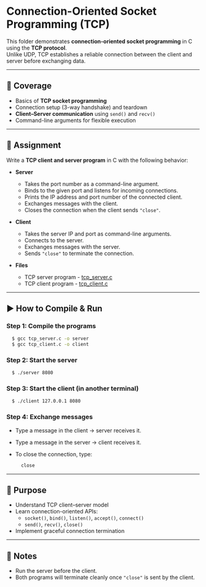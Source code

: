 # Connection-Oriented Socket Programming (TCP)

This folder demonstrates **connection-oriented socket programming** in C using the **TCP protocol**.  
Unlike UDP, TCP establishes a reliable connection between the client and server before exchanging data.  

---

## 📘 Coverage  

- Basics of **TCP socket programming**  
- Connection setup (3-way handshake) and teardown  
- **Client–Server communication** using `send()` and `recv()`  
- Command-line arguments for flexible execution  

---

## 📝 Assignment  

Write a **TCP client and server program** in C with the following behavior:

- **Server**  
  - Takes the port number as a command-line argument.  
  - Binds to the given port and listens for incoming connections.  
  - Prints the IP address and port number of the connected client.  
  - Exchanges messages with the client.  
  - Closes the connection when the client sends `"close"`.  

- **Client**  
  - Takes the server IP and port as command-line arguments.  
  - Connects to the server.  
  - Exchanges messages with the server.  
  - Sends `"close"` to terminate the connection.

- **Files**
  - TCP server program - [tcp_server.c](https://github.com/PrateekRaj8125/Computer-Network-Basics/blob/main/Connection%20Oriented%20Socket%20Programming/tcp_server.c)
  - TCP client program - [tcp_client.c](https://github.com/PrateekRaj8125/Computer-Network-Basics/blob/main/Connection%20Oriented%20Socket%20Programming/tcp_client.c)

---

## ▶️ How to Compile & Run  

### Step 1: Compile the programs 

  ```sh
    $ gcc tcp_server.c -o server
    $ gcc tcp_client.c -o client
  ```

### Step 2: Start the server

  ```sh
    $ ./server 8080
  ```

### Step 3: Start the client (in another terminal)

  ```sh
    $ ./client 127.0.0.1 8080
  ```

### Step 4: Exchange messages

  - Type a message in the client → server receives it.
  - Type a message in the server → client receives it.
  - To close the connection, type:

      ```sh
        close
      ```
---

## 🎯 Purpose 

- Understand TCP client–server model
- Learn connection-oriented APIs:
  - `socket()`, `bind()`, `listen()`, `accept()`, `connect()`
  - `send()`, `recv()`, `close()`
- Implement graceful connection termination

---

## 📌 Notes

- Run the server before the client.
- Both programs will terminate cleanly once `"close"` is sent by the client.
